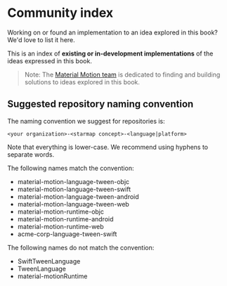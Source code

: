 # Community index

Working on or found an implementation to an idea explored in this book? We'd love to list it here.

This is an index of **existing or in-development implementations** of the ideas expressed in this book.

> Note: The [Material Motion team](https://material-motion.gitbooks.io/material-motion-team/content/) is dedicated to finding and building solutions to ideas explored in this book.

## Suggested repository naming convention

The naming convention we suggest for repositories is:

    <your organization>-<starmap concept>-<language|platform>

Note that everything is lower-case. We recommend using hyphens to separate words.

The following names match the convention:

- material-motion-language-tween-objc
- material-motion-language-tween-swift
- material-motion-language-tween-android
- material-motion-language-tween-web
- material-motion-runtime-objc
- material-motion-runtime-android
- material-motion-runtime-web
- acme-corp-language-tween-swift

The following names do not match the convention:

- SwiftTweenLanguage
- TweenLanguage
- material-motionRuntime
